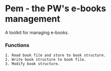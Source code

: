 # Pem - the PW's e-books management
A toolkit for managing e-books.

### Functions
    1. Read book file and store to book structure.
    2. Write book structure to book file.
    3. Modify book structure.
